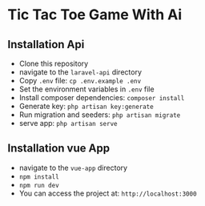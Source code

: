 # Tic Tac Toe Game With Ai

## Installation Api

- Clone this repository 
- navigate to the `laravel-api` directory
- Copy `.env` file: `cp .env.example .env`
- Set the environment variables in `.env` file
- Install composer dependencies: `composer install`
- Generate key: `php artisan key:generate`
- Run migration and seeders: `php artisan migrate`
- serve app: `php artisan serve`


## Installation vue App

- navigate to the `vue-app` directory
- `npm install`
- `npm run dev`
- You can access the project at: `http://localhost:3000`
